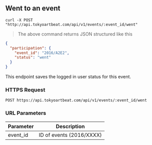 ## Went to an event

```shell
curl -X POST "http://api.tokyoartbeat.com/api/v1/events/:event_id/went"
```

> The above command returns JSON structured like this 

```json
{
  "participation": {
    "event_id": "2016/A2E2",
    "status": "went"
  }
}
```

This endpoint saves the logged in user status for this event.

### HTTPS Request

`POST https://api.tokyoartbeat.com/api/v1/events/:event_id/went`

### URL Parameters

Parameter | Description
--------- | -----------
event_id | ID  of events (2016/XXXX)

